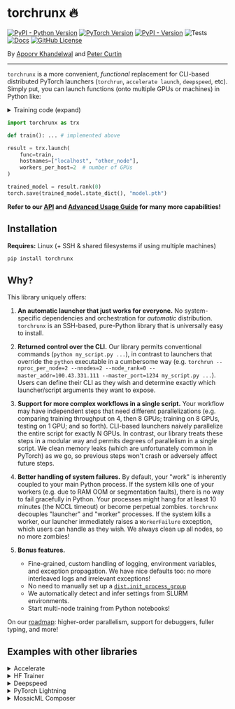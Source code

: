 # torchrunx 🔥

[![PyPI - Python Version](https://img.shields.io/pypi/pyversions/torchrunx)](https://github.com/apoorvkh/torchrunx/blob/main/pyproject.toml)
[![PyTorch Version](https://img.shields.io/badge/torch-%3E%3D2.0-orange)](https://github.com/pytorch/pytorch)
[![PyPI - Version](https://img.shields.io/pypi/v/torchrunx)](https://pypi.org/project/torchrunx/)
![Tests](https://img.shields.io/github/actions/workflow/status/apoorvkh/torchrunx/.github%2Fworkflows%2Fmain.yml)
[![Docs](https://readthedocs.org/projects/torchrunx/badge/?version=stable)](https://torchrunx.readthedocs.io)
[![GitHub License](https://img.shields.io/github/license/apoorvkh/torchrunx)](https://github.com/apoorvkh/torchrunx/blob/main/LICENSE)

By [Apoorv Khandelwal](http://apoorvkh.com) and [Peter Curtin](https://github.com/pmcurtin)

---

`torchrunx` is a more convenient, *functional* replacement for CLI-based distributed PyTorch launchers (`torchrun`, `accelerate launch`, `deepspeed`, etc). Simply put, you can launch functions (onto multiple GPUs or machines) in Python like:

<details>
  <summary>Training code (expand)</summary>

```python
import os
import torch

def train():
    rank = int(os.environ['RANK'])
    local_rank = int(os.environ['LOCAL_RANK'])

    model = torch.nn.Linear(10, 10).to(local_rank)
    ddp_model = torch.nn.parallel.DistributedDataParallel(model, device_ids=[local_rank])
    optimizer = torch.optim.AdamW(ddp_model.parameters())

    for step in range(10):
        optimizer.zero_grad()
        outputs = ddp_model(torch.randn(5, 10))
        labels = torch.randn(5, 10).to(local_rank)
        torch.nn.functional.mse_loss(outputs, labels).backward()
        optimizer.step()

    if rank == 0:
        return model
```
</details>

```python
import torchrunx as trx

def train(): ... # implemented above

result = trx.launch(
    func=train,
    hostnames=["localhost", "other_node"],
    workers_per_host=2  # number of GPUs
)

trained_model = result.rank(0)
torch.save(trained_model.state_dict(), "model.pth")
```

**Refer to our [API](https://torchrunx.readthedocs.io/stable/api.html) and [Advanced Usage Guide](https://torchrunx.readthedocs.io/stable/advanced.html) for many more capabilities!**

## Installation

**Requires:** Linux (+ SSH & shared filesystems if using multiple machines)

```bash
pip install torchrunx
```

## Why?

This library uniquely offers:

1. **An automatic launcher that just works for everyone.** No system-specific dependencies and orchestration for *automatic* distribution. `torchrunx` is an SSH-based, pure-Python library that is universally easy to install.

2. **Returned control over the CLI.** Our library permits conventional commands (`python my_script.py ...`), in contrast to launchers that override the `python` executable in a cumbersome way (e.g. `torchrun --nproc_per_node=2 --nnodes=2 --node_rank=0 --master_addr=100.43.331.111 --master_port=1234 my_script.py ...`).  Users can define their CLI as they wish and determine exactly which launcher/script arguments they want to expose.

3. **Support for more complex workflows in a single script.** Your workflow may have independent steps that need different parallelizations (e.g. comparing training throughput on 4, then 8 GPUs; training on 8 GPUs, testing on 1 GPU; and so forth). CLI-based launchers naively parallelize the entire script for exactly N GPUs. In contrast, our library treats these steps in a modular way and permits degrees of parallelism in a single script. We clean memory leaks (which are unfortunately common in PyTorch) as we go, so previous steps won't crash or adversely affect future steps.

4. **Better handling of system failures.** By default, your "work" is inherently coupled to your main Python process. If the system kills one of your workers (e.g. due to RAM OOM or segmentation faults), there is no way to fail gracefully in Python. Your processes might hang for at least 10 minutes (the NCCL timeout) or become perpetual zombies. `torchrunx` decouples "launcher" and "worker" processes. If the system kills a worker, our launcher immediately raises a `WorkerFailure` exception, which users can handle as they wish. We always clean up all nodes, so no more zombies!

5. **Bonus features.**
    - Fine-grained, custom handling of logging, environment variables, and exception propagation. We have nice defaults too: no more interleaved logs and irrelevant exceptions!
    - No need to manually set up a [`dist.init_process_group`](https://pytorch.org/docs/stable/distributed.html#torch.distributed.init_process_group)
    - We automatically detect and infer settings from SLURM environments.
    - Start multi-node training from Python notebooks!

On our [roadmap](https://github.com/apoorvkh/torchrunx/issues?q=is%3Aopen+is%3Aissue+label%3Aenhancement): higher-order parallelism, support for debuggers, fuller typing, and more!

## Examples with other libraries

<details>
  <summary>Accelerate</summary>

  ```python
  ```
</details>

<details>
  <summary>HF Trainer</summary>

  ```python
  ```
</details>

<details>
  <summary>Deepspeed</summary>

  ```python
  ```
</details>

<details>
  <summary>PyTorch Lightning</summary>

  ```python
  ```
</details>

<details>
  <summary>MosaicML Composer</summary>

  ```python
  ```
</details>
